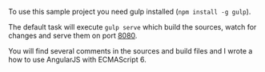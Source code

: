 To use this sample project you need gulp installed (`npm install -g gulp`).

The default task will execute `gulp serve` which build the sources, watch for changes
and serve them on port [8080](http://localhost:8080).

You will find several comments in the sources and build files and I wrote a
how to use AngularJS with ECMAScript 6.
